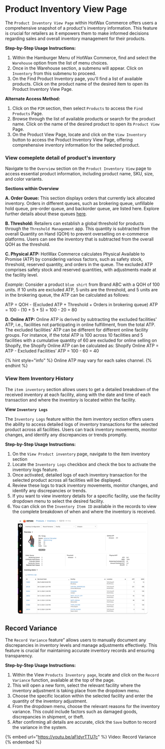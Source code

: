 # Product Inventory View Page

The `Product Inventory View Page` within HotWax Commerce offers users a comprehensive snapshot of a product's inventory information. This feature is crucial for retailers as it empowers them to make informed decisions regarding sales and overall inventory management for their products.

**Step-by-Step Usage Instructions:**

1. Within the Hamburger Menu of HotWax Commerce, find and select the `Warehouse` option from the list of menu choices.
2. Once in the Warehouse section, a submenu will appear. Click on `Inventory` from this submenu to proceed.
3. On the Find Product Inventory page, you'll find a list of available products. Click on the product name of the desired item to open its Product Inventory View Page.

**Alternate Access Method:**

1. Click on the `PIM` section, then select `Products` to access the `Find Products` Page.
2. Browse through the list of available products or search for the product name. Click on the name of the desired product to open its `Product View` Page.
3. On the Product View Page, locate and click on the `View Inventory` button to access the Product Inventory View Page, offering comprehensive inventory information for the selected product.

### View comeplete detail of product's inventory

Navigate to the `Overview` section on the `Product Inventory View` page to access essential product information, including product name, SKU, size, and color variants.

**Sections within Overview**

**A. Order Queue:** This section displays orders that currently lack allocated inventory. Orders in different queues, such as brokering queue, unfillable hold queue, pre-order queue, and backorder queue, are listed here. Explore further details about these queues [here](../../../facilities/manage-parkings.md).

**B. Threshold:** Retailers can establish a global threshold for products through the `Threshold Management` app. This quantity is subtracted from the overall Quantity on Hand (QOH) to prevent overselling on e-commerce platforms. Users can see the inventory that is subtracted from the overall QOH as the threshold.

**C. Physical ATP:** HotWax Commerce calculates Physical Available to Promise (ATP) by considering various factors, such as safety stock, threshold, reserved quantity, and orders in the queue. The excluded ATP comprises safety stock and reserved quantities, with adjustments made at the facility level.

_Example_: Consider a product `blue shirt` from Brand ABC with a QOH of 100 units. If 10 units are excluded ATP, 5 units are the threshold, and 5 units are in the brokering queue, the ATP can be calculated as follows:

ATP = QOH - (Excluded ATP + Threshold + Orders in brokering queue) ATP = 100 - (10 + 5 + 5) = 100 - 20 = 80

**D. Online ATP:** Online ATP is derived by subtracting the excluded facilities' ATP, i.e., facilities not participating in online fulfillment, from the total ATP. The excluded facilities' ATP can be different for different online facility groups. For instance, if the total ATP is 100 across 10 facilities and 5 facilities with a cumulative quantity of 60 are excluded for online selling on Shopify, the Shopify Online ATP can be calculated as: Shopify Online ATP = ATP - Excluded Facilities’ ATP = 100 - 60 = 40

{% hint style="info" %}
Online ATP may vary for each sales channel.
{% endhint %}

### View Item Inventory History

The `item inventory` section allows users to get a detailed breakdown of the received inventory at each facility, along with the date and time of each transaction and where the inventory is located within the facility.

**View `Inventory Logs`**

The `Inventory Logs` feature within the item inventory section offers users the ability to access detailed logs of inventory transactions for the selected product across all facilities. Users can track inventory movements, monitor changes, and identify any discrepancies or trends promptly.

**Step-by-Step Usage Instructions:**

1. On the `View Product inventory` page, navigate to the item inventory section
2. Locate the `Inventory Logs` checkbox and check the box to activate the inventory logs feature.
3. Once activated, detailed logs of each inventory transaction for the selected product across all facilities will be displayed.
4. Review these logs to track inventory movements, monitor changes, and identify any discrepancies or trends.
5. If you want to view inventory details for a specific facility, use the facility dropdown menu to select the desired facility.
6. You can click on the `Inventory Item ID` available in the records to view the complete breakdown of when and where the inventory is received.

<figure><img src="../../.gitbook/assets/product inventory.png" alt=""><figcaption></figcaption></figure>

## Record Variance

The `Record Variance` feature” allows users to manually document any discrepancies in inventory levels and manage adjustments effectively. This feature is crucial for maintaining accurate inventory records and ensuring transparency.

**Step-by-Step Usage Instructions:**

1. Within the View `Products Inventory page`, locate and click on the `Record Variance` function, available at the top of the page.
2. This will open a new form, select the relevant facility where the inventory adjustment is taking place from the dropdown menu.
3. Choose the specific location within the selected facility and enter the quantity of the inventory adjustment.
4. From the dropdown menu, choose the relevant reasons for the inventory variance. This could include factors such as damaged goods, discrepancies in shipment, or theft.
5. After confirming all details are accurate, click the `Save` button to record the variance in the system.

{% embed url="https://youtu.be/aFldyrTTU7c" %}
Video: Record Variance
{% endembed %}
